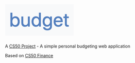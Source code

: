# ![budget header](/repo/images/budget_header.png)
A [CS50 Project](https://cs50.harvard.edu/x/2020/project/) - A simple personal budgeting web application

Based on [CS50 Finance](https://cs50.harvard.edu/x/2020/tracks/web/finance/)

